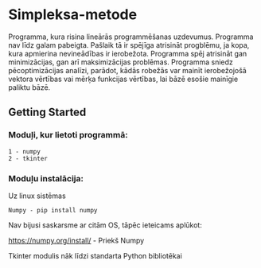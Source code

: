 # Simpleksa-metode
Programma, kura risina lineārās programmēšanas uzdevumus. Programma nav līdz galam pabeigta. Pašlaik tā ir spējīga atrisināt progblēmu, ja kopa, kura apmierina nevineādības ir ierobežota. Programma spēj atrisināt gan minimizācijas, gan arī maksimizācijas problēmas. Programma sniedz pēcoptimizācijas analīzi, parādot, kādās robežās var mainīt ierobežojošā vektora vērtības vai mērķa funkcijas vērtības, lai bāzē esošie mainīgie paliktu bāzē. 

## Getting Started

### Moduļi, kur lietoti programmā:
```
1 - numpy
2 - tkinter 
```
### Moduļu instalācija:

Uz linux sistēmas
```
Numpy - pip install numpy
```
Nav bijusi saskarsme ar citām OS, tāpēc ieteicams aplūkot:

 https://numpy.org/install/ - Priekš Numpy
 
 Tkinter modulis nāk līdzi standarta Python bibliotēkai
 
 
 

